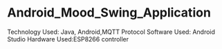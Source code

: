 # Android_Mood_Swing_Application
Technology Used: Java, Android,MQTT Protocol
Software Used: Android Studio
Hardware Used:ESP8266 controller
